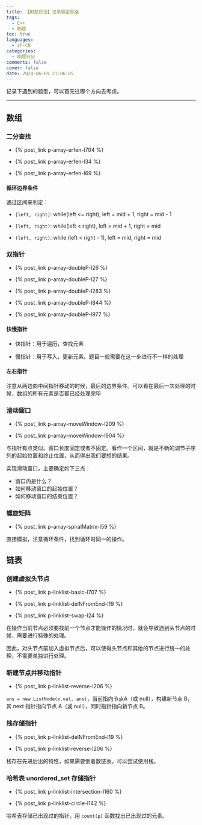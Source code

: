 ```yaml
---
title: 【刷题日记】记录题型思路
tags:
  - C++
  - 刷题
toc: true
languages:
  - zh-CN
categories:
  - 刷题日记
comments: false
cover: false
date: 2024-06-09 21:06:05
---
```


记录下遇到的题型，可以首先往哪个方向去考虑。

<!-- more -->

---

## 数组

### 二分查找

* {% post_link p-array-erfen-l704 %}  

* {% post_link p-array-erfen-l34 %}  

* {% post_link p-array-erfen-l69 %}

#### 循环边界条件

通过区间来判定：

* `[left, right]`: while(left <= right), left = mid + 1, right = mid - 1

* `[left, right)`: while(left < right), left = mid + 1, right = mid

* `(left, right)`: while (left < right - 1), left = mid, right = mid


### 双指针

* {% post_link p-array-doubleP-l26 %}  

* {% post_link p-array-doubleP-l27 %}  

* {% post_link p-array-doubleP-l283 %}  

* {% post_link p-array-doubleP-l844 %}  

* {% post_link p-array-doubleP-l977 %}


#### 快慢指针

* 快指针：用于遍历，查找元素

* 慢指针：用于写入，更新元素。题目一般需要在这一步进行不一样的处理

#### 左右指针

注意从两边向中间指针移动的时候，最后的边界条件。可以看在最后一次处理的时候，数组的所有元素是否都已经处理完毕


### 滑动窗口

* {% post_link p-array-moveWindow-l209 %}

* {% post_link p-array-moveWindow-l904 %}

与指针有点类似。窗口长度固定或者不固定。看作一个区间，就是不断的调节子序列的起始位置和终止位置，从而得出我们要想的结果。

实现滑动窗口，主要确定如下三点：
  * 窗口内是什么？
  * 如何移动窗口的起始位置？
  * 如何移动窗口的结束位置？


### 螺旋矩阵

* {% post_link p-array-spiralMatrix-l59 %}

直接模拟，注意循环条件，找到循环时同一的操作。


## 链表

### 创建虚拟头节点

* {% post_link p-linklist-basic-l707 %}  

* {% post_link p-linklist-delNFromEnd-l19 %}  

* {% post_link p-linklist-swap-l24 %}  

在操作当前节点必须要找前一个节点才能操作的情况时，就会导致遇到头节点的时候，需要进行特殊的处理。

因此，对头节点前加入虚拟节点后，可以使得头节点和其他的节点进行统一的处理，不需要单独进行处理。

### 新建节点并移动指针

* {% post_link p-linklist-reverse-l206 %}  

`ans = new ListNode(x.val, ans)`，当前指向节点A（或 null），构建新节点 B，其 next 指针指向节点 A（或 null），同时指针指向新节点 B。

### 栈存储指针

* {% post_link p-linklist-delNFromEnd-l19 %}  

* {% post_link p-linklist-reverse-l206 %}  

栈存在先进后出的特性，如果需要倒着数链表，可以尝试使用栈。

### 哈希表 unordered_set 存储指针

* {% post_link p-linklist-intersection-l160 %} 

* {% post_link p-linklist-circle-l142 %}  

哈希表存储已出现过的指针，用 `count(p)` 函数找出已出现过的元素。


## 